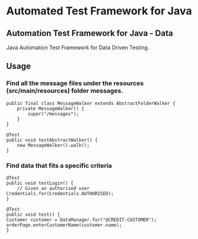 # Automated Test Framework for Java

## Automation Test Framework for Java - Data

Java Automation Test Framework for Data Driven Testing.

## Usage

### Find all the message files under the resources (src/main/resources) folder messages.

    public final class MessageWalker extends AbstractFolderWalker {
        private MessageWalker() {
            super("/messages");
        }
    }

    @Test
    public void testAbstractWalker() {
        new MessageWalker().walk();
    }


### Find data that fits a specific criteria

    @Test
    public void testLogin() {
    	// Given an authorised user 
	Credentials.for(Credentials.AUTHORISED);
    }

    @Test
    public void test() {
	Customer customer = DataManager.for("@CREDIT-CUSTOMER");
	orderPage.enterCustomerName(customer.name);
    }
